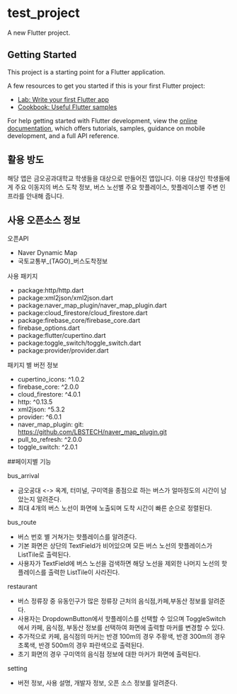 # test_project

A new Flutter project.

## Getting Started

This project is a starting point for a Flutter application.

A few resources to get you started if this is your first Flutter project:

- [Lab: Write your first Flutter app](https://docs.flutter.dev/get-started/codelab)
- [Cookbook: Useful Flutter samples](https://docs.flutter.dev/cookbook)

For help getting started with Flutter development, view the
[online documentation](https://docs.flutter.dev/), which offers tutorials,
samples, guidance on mobile development, and a full API reference.

## 활용 방도

해당 앱은 금오공과대학교 학생들을 대상으로 만들어진 앱입니다.
이용 대상인 학생들에게 주요 이동지의 버스 도착 정보, 버스 노선별 주요 핫플레이스, 핫플레이스별 주변 인프라를 안내해 줍니다.

## 사용 오픈소스 정보

오픈API
- Naver Dynamic Map
- 국토교통부_(TAGO)_버스도착정보

사용 패키지
- package:http/http.dart
- package:xml2json/xml2json.dart
- package:naver_map_plugin/naver_map_plugin.dart
- package:cloud_firestore/cloud_firestore.dart
- package:firebase_core/firebase_core.dart
- firebase_options.dart
- package:flutter/cupertino.dart
- package:toggle_switch/toggle_switch.dart
- package:provider/provider.dart

패키지 별 버전 정보
- cupertino_icons: ^1.0.2
- firebase_core: ^2.0.0
- cloud_firestore: ^4.0.1
- http: ^0.13.5
- xml2json: ^5.3.2
- provider: ^6.0.1
- naver_map_plugin:
  git: https://github.com/LBSTECH/naver_map_plugin.git
- pull_to_refresh: ^2.0.0
- toggle_switch: ^2.0.1

##페이지별 기능

bus_arrival
- 금오공대 <-> 옥계, 터미널, 구미역을 종점으로 하는 버스가 얼마정도의 시간이 남았는지 알려준다.
- 최대 4개의 버스 노선이 화면에 노출되며 도착 시간이 빠른 순으로 정렬된다.

bus_route
- 버스 번호 별 거쳐가는 핫플레이스를 알려준다.
- 기본 화면은 상단의 TextField가 비어있으며 모든 버스 노선의 핫플레이스가 ListTile로 출력된다.
- 사용자가 TextField에 버스 노선을 검색하면 해당 노선을 제외한 나머지 노선의 핫플레이스를 출력한 ListTile이 사라진다.

restaurant
- 버스 정류장 중 유동인구가 많은 정류장 근처의 음식점,카페,부동산 정보를 알려준다.
- 사용자는 DropdownButton에서 핫플레이스를 선택할 수 있으며 ToggleSwitch에서 카페, 음식점, 부동산 정보를 선택하여 화면에 출력할 마커를 변경할 수 있다.
- 추가적으로 카페, 음식점의 마커는 반경 100m의 경우 주황색, 반경 300m의 경우 초록색, 반경 500m의 경우 파란색으로 출력된다.
- 초기 화면의 경우 구미역의 음식점 정보에 대한 마커가 화면에 출력된다.

setting
- 버전 정보, 사용 설명, 개발자 정보, 오픈 소스 정보를 알려준다.